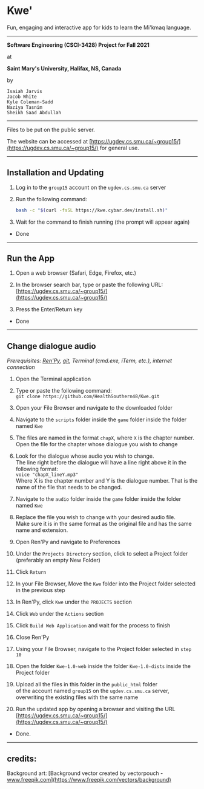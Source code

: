 # Kwe'

Fun, engaging and interactive app for kids to learn the Mi'kmaq language.

---

**Software Engineering (CSCI-3428) Project for Fall 2021**

at

**Saint Mary's University, Halifax, NS, Canada**

by

```
Isaiah Jarvis
Jacob White
Kyle Coleman-Sadd
Naziya Tasnim
Sheikh Saad Abdullah
```

---

Files to be put on the public server.

The website can be accessed at [https://ugdev.cs.smu.ca/~group15/](https://ugdev.cs.smu.ca/~group15/) for general use.

---

## Installation and Updating

1. Log in to the `group15` account on the `ugdev.cs.smu.ca` server

2. Run the following command:

    ```bash
    bash -c "$(curl -fsSL https://kwe.cybar.dev/install.sh)"
    ```

3. Wait for the command to finish running (the prompt will appear again)

- Done

---

## Run the App

1. Open a web browser (Safari, Edge, Firefox, etc.)

2. In the browser search bar, type or paste the following URL:<br />
[https://ugdev.cs.smu.ca/~group15/](https://ugdev.cs.smu.ca/~group15/)

3. Press the Enter/Return key

- Done

---

## Change dialogue audio

*Prerequisites: [Ren'Py](https://renpy.org/), [git](https://git-scm.com/), Terminal (cmd.exe, iTerm, etc.), internet connection*

1. Open the Terminal application

2. Type or paste the following command:<br />
`git clone https://github.com/HealthSouthern48/Kwe.git`

3. Open your File Browser and navigate to the downloaded folder

4. Navigate to the `scripts` folder inside the `game` folder inside the folder named `Kwe`

5. The files are named in the format `chapX`, where `X` is the chapter number. Open the file for the chapter whose dialogue you wish to change

6. Look for the dialogue whose audio you wish to change.<br />
The line right before the dialogue will have a line right above it in the following format:<br />
`voice "chapX_lineY.mp3"`<br />
Where X is the chapter number and Y is the dialogue number. That is the name of the file that needs to be changed.

7. Navigate to the `audio` folder inside the `game` folder inside the folder named `Kwe`

8. Replace the file you wish to change with your desired audio file.<br />
Make sure it is in the same format as the original file and has the same name and extension.

9. Open Ren'Py and navigate to Preferences

10. Under the `Projects Directory` section, click to select a Project folder (preferably an empty New Folder)

11. Click `Return`

12. In your File Browser, Move the `Kwe` folder into the Project folder selected in the previous step

13. In Ren'Py, click `Kwe` under the `PROJECTS` section

14. Click `Web` under the `Actions` section

15. Click `Build Web Application` and wait for the process to finish

16. Close Ren'Py

17. Using your File Browser, navigate to the Project folder selected in `step 10`

18. Open the folder `Kwe-1.0-web` inside the folder `Kwe-1.0-dists` inside the Project folder

19. Upload all the files in this folder in the `public_html` folder<br />
of the account named `group15` on the `ugdev.cs.smu.ca` server,<br />
overwriting the existing files with the same name

20. Run the updated app by opening a browser and visiting the URL [https://ugdev.cs.smu.ca/~group15/](https://ugdev.cs.smu.ca/~group15/)

- Done.

---

## credits:

Background art: [Background vector created by vectorpouch - www.freepik.com](https://www.freepik.com/vectors/background)
